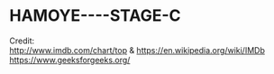 # HAMOYE----STAGE-C

Credit:  
http://www.imdb.com/chart/top   & https://en.wikipedia.org/wiki/IMDb
https://www.geeksforgeeks.org/

